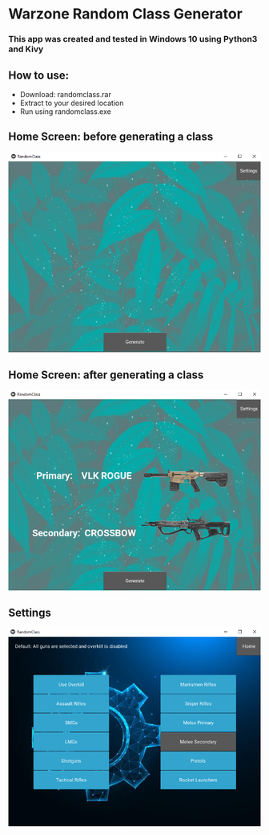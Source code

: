 # Warzone Random Class Generator
### This app was created and tested in Windows 10 using Python3 and Kivy

## How to use:
- Download: randomclass.rar
- Extract to your desired location
- Run using randomclass.exe

## Home Screen: before generating a class

 ![alt text](https://github.com/HexRoy/Warzone-Random-Class-Generator/blob/master/assets/readme/before.png?raw=true)

## Home Screen: after generating a class

 ![alt text](https://github.com/HexRoy/Warzone-Random-Class-Generator/blob/master/assets/readme/after.png?raw=true)

## Settings

 ![alt text](https://github.com/HexRoy/Warzone-Random-Class-Generator/blob/master/assets/readme/settings.png?raw=true)
